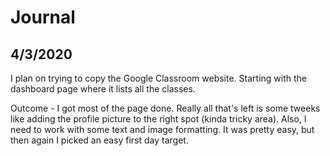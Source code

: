 # Journal
## 4/3/2020
I plan on trying to copy the Google Classroom website. Starting with the dashboard page where it lists all the classes.

Outcome - I got most of the page done. Really all that's left is some tweeks like adding the profile picture to the right spot (kinda tricky area). Also, I need to work with some text and image formatting. It was pretty easy, but then again I picked an easy first day target.